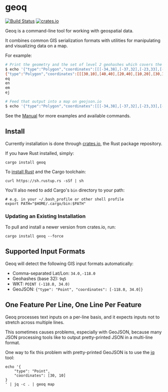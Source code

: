 # geoq

[![Build Status](https://travis-ci.org/worace/geoq.svg?branch=master)](https://travis-ci.org/worace/geoq)
[![crates.io](https://img.shields.io/badge/crates.io-v0.0.5-orange.svg)](https://crates.io/crates/geoq)

Geoq is a command-line tool for working with geospatial data.

It combines common GIS serialization formats with utilities for manipulating and visualizing data on a map.

For example:

```sh
# Print the geometry and the set of level 2 geohashes which covers the given geometry
$ echo '{"type":"Polygon","coordinates":[[[-34,38],[-37,32],[-23,33],[-34,38]]]}' | geoq gh covering 2 -o
{"type":"Polygon","coordinates":[[[30,10],[40,40],[20,40],[10,20],[30,10]]]}
eq
en
em
ej

# Feed that output into a map on geojson.io
$ echo '{"type":"Polygon","coordinates":[[[-34,38],[-37,32],[-23,33],[-34,38]]]}' | geoq gh covering 2 -o | geoq map
```

See the [Manual](https://github.com/worace/geoq/blob/master/manual.md) for more examples and available commands.

## Install

Currently installation is done through [crates.io](http://crates.io/), the Rust package repository.

If you have Rust installed, simply:

```
cargo install geoq
```

To [install Rust](https://www.rust-lang.org/en-US/install.html) and the Cargo toolchain:

```
curl https://sh.rustup.rs -sSf | sh
```

You'll also need to add Cargo's `bin` directory to your path:

```
# e.g. in your ~/.bash_profile or other shell profile
export PATH="$HOME/.cargo/bin:$PATH"
```

### Updating an Existing Installation

To pull and install a newer version from crates.io, run:

```
cargo install geoq --force
```

## Supported Input Formats

Geoq will detect the following GIS input formats automatically:

* Comma-separated Lat/Lon: `34.0,-118.0`
* Geohashes (base 32): `9q5`
* WKT: `POINT (-118.0, 34.0)`
* GeoJSON: `{"type": "Point", "coordinates": [-118.0, 34.0]}`

## One Feature Per Line, One Line Per Feature

Geoq processes text inputs on a per-line basis, and it expects inputs not to stretch across multiple lines.

This sometimes causes problems, especially with GeoJSON, because many JSON processing tools like to output pretty-printed JSON in a multi-line format.

One way to fix this problem with pretty-printed GeoJSON is to use the [jq](https://stedolan.github.io/jq/) tool:

```
echo '{
    "type": "Point",
    "coordinates": [30, 10]
}
' | jq -c . | geoq map
```
